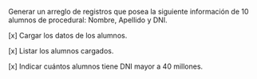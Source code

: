 Generar un arreglo de registros que posea la siguiente información de 10 alumnos de procedural: Nombre, Apellido y DNI.

[x] Cargar los datos de los alumnos.

[x] Listar los alumnos cargados.

[x] Indicar cuántos alumnos tiene DNI mayor a 40 millones.

